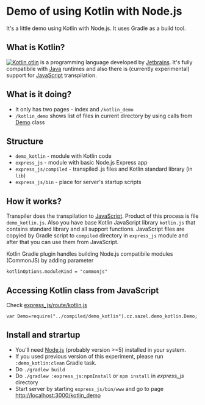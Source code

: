 # Demo of using  Kotlin with Node.js
It's a little demo using Kotlin with Node.js. It uses Gradle as a build tool.

## What is Kotlin?
[![Kotlin](https://upload.wikimedia.org/wikipedia/commons/b/b5/Kotlin-logo.png)
otlin](http://kotlinlang.org) is a programming language developed by [Jetbrains](https://www.jetbrains.com/). It's fully compatibile with [Java](http://www.java.com) runtimes and also there is (currently experimental) support for [JavaScript](https://en.wikipedia.org/wiki/JavaScript) transpilation. 

## What is it doing?
* It only has two pages - index and `/kotlin_demo`
* `/kotlin_demo` shows list of files in current directory by using calls from [Demo](demo_kotlin/src/main/kotlin/cz/sazel/demo_kotlin/Demo.kt) class

## Structure
* ``demo_kotlin`` - module with Kotlin code
* ``express_js`` - module with basic Node.js Express app
* ``express_js/compiled`` - transpiled .js files and Kotlin standard library (in ``lib``)
* ``express_js/bin`` - place for server's startup scripts

## How it works?
Transpiler does the transpilation to [JavaScript](https://en.wikipedia.org/wiki/JavaScript). Product of this process is file ``demo_kotlin.js``. Also you have base Kotlin JavaScript library ``kotlin.js`` that contains standard library and all support functions. JavaScript files are copyied by Gradle script to ``compiled`` directory in ``express_js`` module and after that you can use them from JavaScript.

Kotlin Gradle plugin handles building Node.js compatibile modules (CommonJS) by adding parameter
 
 `kotlinOptions.moduleKind = "commonjs"`

## Accessing Kotlin class from JavaScript

Check [express_js/route/kotlin.js](express_js/route/kotlin.js)

`var Demo=require("../compiled/demo_kotlin").cz.sazel.demo_kotlin.Demo;`


## Install and strartup
* You'll need [Node.js](https://nodejs.org/en/) (probably version >=5) installed in your system.  
* If you used previous version of this experiment, please run `:demo_kotlin:clean` Gradle task.
* Do `./gradlew build`
* Do `./gradlew :express_js:npmInstall` or `npm install` in *express_js* directory
* Start server by starting `express_js/bin/www` and go to page [http://localhost:3000/kotlin_demo](http://localhost:3000/kotlin_demo) 




